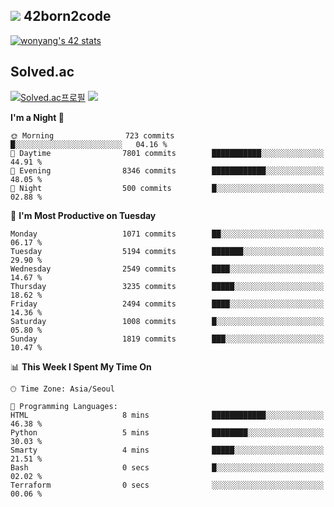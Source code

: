 
## <img src="https://img.shields.io/badge/-000000?style=flat&logo=42&logoColor=white"> 42born2code
<!--[![wonyang's 42 stats](https://badge42.vercel.app/api/v2/cl5nhe5b6007809kydha7ht42/stats?cursusId=21&coalitionId=88)](https://profile.intra.42.fr/users/wonyang)-->

[![wonyang's 42 stats](https://badge.mediaplus.ma/starryblue/wonyang?1337Badge=off&UM6P=off)](https://github.com/oakoudad/badge42)

## Solved.ac
[![Solved.ac프로필](http://mazassumnida.wtf/api/v2/generate_badge?boj=bennyws)](https://solved.ac/bennyws)
<a href="https://solved.ac/bennyws"><img src="http://mazandi.herokuapp.com/api?handle=bennyws&theme=cold"/></a>

<!--START_SECTION:waka-->
**I'm a Night 🦉** 

```text
🌞 Morning                723 commits         █░░░░░░░░░░░░░░░░░░░░░░░░   04.16 % 
🌆 Daytime                7801 commits        ███████████░░░░░░░░░░░░░░   44.91 % 
🌃 Evening                8346 commits        ████████████░░░░░░░░░░░░░   48.05 % 
🌙 Night                  500 commits         █░░░░░░░░░░░░░░░░░░░░░░░░   02.88 % 
```
📅 **I'm Most Productive on Tuesday** 

```text
Monday                   1071 commits        ██░░░░░░░░░░░░░░░░░░░░░░░   06.17 % 
Tuesday                  5194 commits        ███████░░░░░░░░░░░░░░░░░░   29.90 % 
Wednesday                2549 commits        ████░░░░░░░░░░░░░░░░░░░░░   14.67 % 
Thursday                 3235 commits        █████░░░░░░░░░░░░░░░░░░░░   18.62 % 
Friday                   2494 commits        ████░░░░░░░░░░░░░░░░░░░░░   14.36 % 
Saturday                 1008 commits        █░░░░░░░░░░░░░░░░░░░░░░░░   05.80 % 
Sunday                   1819 commits        ███░░░░░░░░░░░░░░░░░░░░░░   10.47 % 
```


📊 **This Week I Spent My Time On** 

```text
🕑︎ Time Zone: Asia/Seoul

💬 Programming Languages: 
HTML                     8 mins              ████████████░░░░░░░░░░░░░   46.38 % 
Python                   5 mins              ████████░░░░░░░░░░░░░░░░░   30.03 % 
Smarty                   4 mins              █████░░░░░░░░░░░░░░░░░░░░   21.51 % 
Bash                     0 secs              █░░░░░░░░░░░░░░░░░░░░░░░░   02.02 % 
Terraform                0 secs              ░░░░░░░░░░░░░░░░░░░░░░░░░   00.06 % 
```


<!--END_SECTION:waka-->
